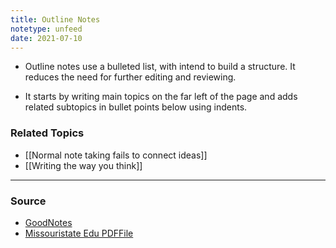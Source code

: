 ```yaml
---
title: Outline Notes
notetype: unfeed
date: 2021-07-10
---
```


- Outline notes use a bulleted list, with intend to build a structure. It reduces the need for further editing and reviewing. 

- It starts by writing main topics on the far left of the page and adds related subtopics in bullet points below using indents.
	
### Related Topics
- [[Normal note taking fails to connect ideas]]
- [[Writing the way you think]]

--- 

### Source
- [GoodNotes](https://medium.goodnotes.com/how-the-outline-note-taking-method-works-f0808ea2cbfa)
- [Missouristate Edu PDFFile](https://www.missouristate.edu/assets/busadv/p.24.pdf)